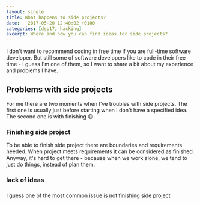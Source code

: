 ```yaml
---
layout: single
title: What happens to side projects?
date:   2017-05-20 12:40:02 +0100
categories: [dsp17, hacking]
excerpt: Where and how you can find ideas for side projects?
---
```


I don't want to recommend coding in free time if you are full-time software
developer. But still some of software developers like to code in their free
time - I guess I'm one of them, so I want to share a bit about my
experience and problems I have.

## Problems with side projects

For me there are two moments when I've troubles with side projects.
The first one is usually just before starting when I don't have a specified
idea. The second one is with finishing :wink:.

### Finishing side project

To be able to finish side project there are boundaries and requirements needed.
When project meets requirements it can be considered as finished. Anyway, it's
hard to get there - because when we work alone, we tend to just do things, instead
of plan them.

### lack of ideas

###

I guess one of the most common issue is not finishing side project